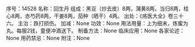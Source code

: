 序号：14528
名称：回生丹
组成：黑豆（炒去皮）8两，蒲黄8两，当归8两，桂心8两，赤芍药8两，干姜8两，茄种（晒干）4两。
出处：《疡医大全》卷三十六。
主治：跌打损伤。
加减：None
功效：None
用法用量：上为细末，炼蜜为丸。每服2钱，童便冲酒送下。
制备方法：None
临床应用：None
各家论述：None
用药禁忌：None
附注：None
